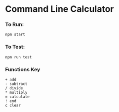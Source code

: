 # Command Line Calculator

### To Run:
```
npm start

```

### To Test:
```
npm run test
```

### Functions Key

```
+ add
- subtract
/ divide
* multiply
= calculate 
! end 
c clear 

```